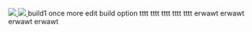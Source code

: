 
<a href="http:////83.145.15.242:8111/viewType.html?buildTypeId=FlaskApi_Build&guest=1"> 
<img src="http://83.145.15.242:8111/app/rest/builds/buildType:(id:FlaskApi_Build)/statusIcon"/>
</a>
<a href="http://10.10.8.19:8000/docs/flask-api/en/latest/">
<img src="http://83.145.15.242:8000/projects/flask-api/badge/?version=latest&style=plastic"/>
</a>
build1
once more edit build option
tttt
tttt
tttt
tttt
tttt
erwawt
erwawt
erwawt
erwawt
